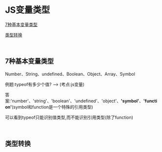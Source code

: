 # JS变量类型

[7种基本变量类型](#7种基本变量类型)

[类型转换](#类型转换)

&nbsp;

## 7种基本变量类型

Number、String、undefined、Boolean、Object、Array、Symbol

例题:typeof有多少个值? --> (考点:js变量)

答案:'number'、'string'、'boolean'、'undefined'、'object'、**'symbol'**、**'function'**(symbol和function是一个特殊的引用类型)

可以看到typeof只能识别值类型,而不能识别引用类型(除了function)

&nbsp;

## 类型转换